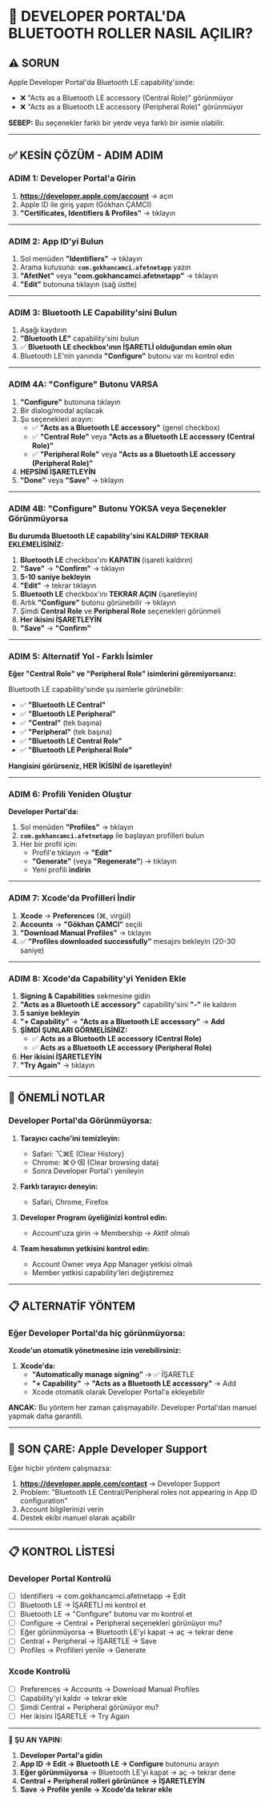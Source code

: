 # 🔴 DEVELOPER PORTAL'DA BLUETOOTH ROLLER NASIL AÇILIR?

## ⚠️ SORUN

Apple Developer Portal'da Bluetooth LE capability'sinde:
- ❌ "Acts as a Bluetooth LE accessory (Central Role)" görünmüyor
- ❌ "Acts as a Bluetooth LE accessory (Peripheral Role)" görünmüyor

**SEBEP:** Bu seçenekler farklı bir yerde veya farklı bir isimle olabilir.

---

## ✅ KESİN ÇÖZÜM - ADIM ADIM

### ADIM 1: Developer Portal'a Girin

1. **https://developer.apple.com/account** → açın
2. Apple ID ile giriş yapın (Gökhan ÇAMCI)
3. **"Certificates, Identifiers & Profiles"** → tıklayın

---

### ADIM 2: App ID'yi Bulun

1. Sol menüden **"Identifiers"** → tıklayın
2. Arama kutusuna: **`com.gokhancamci.afetnetapp`** yazın
3. **"AfetNet"** veya **"com.gokhancamci.afetnetapp"** → tıklayın
4. **"Edit"** butonuna tıklayın (sağ üstte)

---

### ADIM 3: Bluetooth LE Capability'sini Bulun

1. Aşağı kaydırın
2. **"Bluetooth LE"** capability'sini bulun
3. ✅ **Bluetooth LE checkbox'ının İŞARETLİ olduğundan emin olun**
4. Bluetooth LE'nin yanında **"Configure"** butonu var mı kontrol edin

---

### ADIM 4A: "Configure" Butonu VARSA

1. **"Configure"** butonuna tıklayın
2. Bir dialog/modal açılacak
3. Şu seçenekleri arayın:
   - ✅ **"Acts as a Bluetooth LE accessory"** (genel checkbox)
   - ✅ **"Central Role"** veya **"Acts as a Bluetooth LE accessory (Central Role)"**
   - ✅ **"Peripheral Role"** veya **"Acts as a Bluetooth LE accessory (Peripheral Role)"**
4. **HEPSİNİ İŞARETLEYİN**
5. **"Done"** veya **"Save"** → tıklayın

---

### ADIM 4B: "Configure" Butonu YOKSA veya Seçenekler Görünmüyorsa

**Bu durumda Bluetooth LE capability'sini KALDIRIP TEKRAR EKLEMELİSİNİZ:**

1. **Bluetooth LE** checkbox'ını **KAPATIN** (işareti kaldırın)
2. **"Save"** → **"Confirm"** → tıklayın
3. **5-10 saniye bekleyin**
4. **"Edit"** → tekrar tıklayın
5. **Bluetooth LE** checkbox'ını **TEKRAR AÇIN** (işaretleyin)
6. Artık **"Configure"** butonu görünebilir → tıklayın
7. Şimdi **Central Role** ve **Peripheral Role** seçenekleri görünmeli
8. **Her ikisini İŞARETLEYİN**
9. **"Save"** → **"Confirm"**

---

### ADIM 5: Alternatif Yol - Farklı İsimler

**Eğer "Central Role" ve "Peripheral Role" isimlerini göremiyorsanız:**

Bluetooth LE capability'sinde şu isimlerle görünebilir:
- ✅ **"Bluetooth LE Central"**
- ✅ **"Bluetooth LE Peripheral"**
- ✅ **"Central"** (tek başına)
- ✅ **"Peripheral"** (tek başına)
- ✅ **"Bluetooth LE Central Role"**
- ✅ **"Bluetooth LE Peripheral Role"**

**Hangisini görürseniz, HER İKİSİNİ de işaretleyin!**

---

### ADIM 6: Profili Yeniden Oluştur

**Developer Portal'da:**

1. Sol menüden **"Profiles"** → tıklayın
2. **`com.gokhancamci.afetnetapp`** ile başlayan profilleri bulun
3. Her bir profil için:
   - Profil'e tıklayın → **"Edit"**
   - **"Generate"** (veya **"Regenerate"**) → tıklayın
   - Yeni profili **indirin**

---

### ADIM 7: Xcode'da Profilleri İndir

1. **Xcode** → **Preferences** (⌘, virgül)
2. **Accounts** → **"Gökhan ÇAMCI"** seçili
3. **"Download Manual Profiles"** → tıklayın
4. ✅ **"Profiles downloaded successfully"** mesajını bekleyin (20-30 saniye)

---

### ADIM 8: Xcode'da Capability'yi Yeniden Ekle

1. **Signing & Capabilities** sekmesine gidin
2. **"Acts as a Bluetooth LE accessory"** capability'sini **"-"** ile kaldırın
3. **5 saniye bekleyin**
4. **"+ Capability"** → **"Acts as a Bluetooth LE accessory"** → **Add**
5. **ŞİMDİ ŞUNLARI GÖRMELİSİNİZ:**
   - ✅ **Acts as a Bluetooth LE accessory (Central Role)**
   - ✅ **Acts as a Bluetooth LE accessory (Peripheral Role)**
6. **Her ikisini İŞARETLEYİN**
7. **"Try Again"** → tıklayın

---

## 🎯 ÖNEMLİ NOTLAR

### Developer Portal'da Görünmüyorsa:

1. **Tarayıcı cache'ini temizleyin:**
   - Safari: ⌥⌘E (Clear History)
   - Chrome: ⌘⇧⌫ (Clear browsing data)
   - Sonra Developer Portal'ı yenileyin

2. **Farklı tarayıcı deneyin:**
   - Safari, Chrome, Firefox

3. **Developer Program üyeliğinizi kontrol edin:**
   - Account'uza girin → Membership → Aktif olmalı

4. **Team hesabının yetkisini kontrol edin:**
   - Account Owner veya App Manager yetkisi olmalı
   - Member yetkisi capability'leri değiştiremez

---

## 📋 ALTERNATİF YÖNTEM

### Eğer Developer Portal'da hiç görünmüyorsa:

**Xcode'un otomatik yönetmesine izin verebilirsiniz:**

1. **Xcode'da:**
   - **"Automatically manage signing"** → ✅ İŞARETLE
   - **"+ Capability"** → **"Acts as a Bluetooth LE accessory"** → Add
   - Xcode otomatik olarak Developer Portal'a ekleyebilir

**ANCAK:** Bu yöntem her zaman çalışmayabilir. Developer Portal'dan manuel yapmak daha garantili.

---

## 🔄 SON ÇARE: Apple Developer Support

Eğer hiçbir yöntem çalışmazsa:

1. **https://developer.apple.com/contact** → Developer Support
2. Problem: "Bluetooth LE Central/Peripheral roles not appearing in App ID configuration"
3. Account bilgilerinizi verin
4. Destek ekibi manuel olarak açabilir

---

## 📋 KONTROL LİSTESİ

### Developer Portal Kontrolü
- [ ] Identifiers → com.gokhancamci.afetnetapp → Edit
- [ ] Bluetooth LE → İŞARETLİ mi kontrol et
- [ ] Bluetooth LE → "Configure" butonu var mı kontrol et
- [ ] Configure → Central + Peripheral seçenekleri görünüyor mu?
- [ ] Eğer görünmüyorsa → Bluetooth LE'yi kapat → aç → tekrar dene
- [ ] Central + Peripheral → İŞARETLE → Save
- [ ] Profiles → Profilleri yenile → Generate

### Xcode Kontrolü
- [ ] Preferences → Accounts → Download Manual Profiles
- [ ] Capability'yi kaldır → tekrar ekle
- [ ] Şimdi Central + Peripheral görünüyor mu?
- [ ] Her ikisini İŞARETLE → Try Again

---

**🎯 ŞU AN YAPIN:**
1. **Developer Portal'a gidin**
2. **App ID → Edit → Bluetooth LE → Configure** butonunu arayın
3. **Eğer görünmüyorsa** → Bluetooth LE'yi kapat → aç → tekrar dene
4. **Central + Peripheral rolleri görününce → İŞARETLEYİN**
5. **Save → Profile yenile → Xcode'da tekrar ekle**




